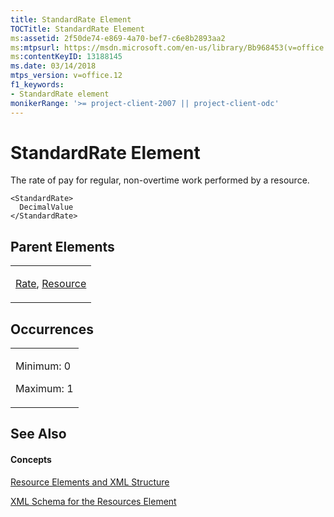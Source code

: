 ```yaml
---
title: StandardRate Element
TOCTitle: StandardRate Element
ms:assetid: 2f50de74-e869-4a70-bef7-c6e8b2893aa2
ms:mtpsurl: https://msdn.microsoft.com/en-us/library/Bb968453(v=office.12)
ms:contentKeyID: 13188145
ms.date: 03/14/2018
mtps_version: v=office.12
f1_keywords:
- StandardRate element
monikerRange: '>= project-client-2007 || project-client-odc'
---
```


# StandardRate Element




The rate of pay for regular, non-overtime work performed by a resource.

    <StandardRate>
      DecimalValue
    </StandardRate>

## Parent Elements

<table>
<colgroup>
<col style="width: 100%" />
</colgroup>
<tbody>
<tr class="odd">
<td><p><a href="rate-element.md">Rate</a>, <a href="resource-element.md">Resource</a></p></td>
</tr>
</tbody>
</table>

## Occurrences

<table>
<colgroup>
<col style="width: 100%" />
</colgroup>
<tbody>
<tr class="odd">
<td><p>Minimum: 0</p>
<p>Maximum: 1</p></td>
</tr>
</tbody>
</table>

## See Also

#### Concepts

[Resource Elements and XML Structure](resource-elements-and-xml-structure.md)

[XML Schema for the Resources Element](xml-schema-for-the-resources-element.md)


